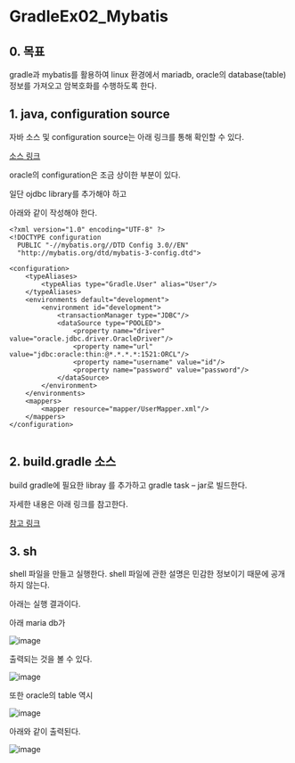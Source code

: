 # GradleEx02_Mybatis

## 0.	목표

gradle과 mybatis를 활용하여 linux 환경에서 mariadb, oracle의 database(table) 정보를 가져오고 암복호화를 수행하도록 한다.

## 1.	java, configuration source

자바 소스 및 configuration source는 아래 링크를 통해 확인할 수 있다.

[소스 링크](https://github.com/auspicious0/connect_mybatis_db)

oracle의 configuration은 조금 상이한 부분이 있다.

일단 ojdbc library를 추가해야 하고

아래와 같이 작성해야 한다.

```
<?xml version="1.0" encoding="UTF-8" ?>
<!DOCTYPE configuration
  PUBLIC "-//mybatis.org//DTD Config 3.0//EN"
  "http://mybatis.org/dtd/mybatis-3-config.dtd">

<configuration>
    <typeAliases>
        <typeAlias type="Gradle.User" alias="User"/>
    </typeAliases>
    <environments default="development">
        <environment id="development">
            <transactionManager type="JDBC"/>
            <dataSource type="POOLED">
                <property name="driver" value="oracle.jdbc.driver.OracleDriver"/>        
                <property name="url" value="jdbc:oracle:thin:@*.*.*.*:1521:ORCL"/>
                <property name="username" value="id"/>
                <property name="password" value="password"/>
            </dataSource>
        </environment>
    </environments>
    <mappers>
        <mapper resource="mapper/UserMapper.xml"/>
    </mappers>
</configuration>


```


## 2.	build.gradle 소스

build gradle에 필요한 libray 를 추가하고 gradle task – jar로 빌드한다.

자세한 내용은 아래 링크를 참고한다.

[참고 링크](https://github.com/auspicious0/GradleEx01)

## 3.	sh 

shell 파일을 만들고 실행한다. shell 파일에 관한 설명은 민감한 정보이기 때문에 공개하지 않는다.

아래는 실행 결과이다.

아래 maria db가 

![image](https://github.com/auspicious0/GradleEx02_MyBatis/assets/108572025/2f0f9ecd-0bb0-4861-842b-ce8460fe0462)

출력되는 것을 볼 수 있다.

![image](https://github.com/auspicious0/GradleEx02_MyBatis/assets/108572025/d4701683-d1dc-4699-9cb3-565c873c5e4d)

또한 oracle의 table 역시

![image](https://github.com/auspicious0/GradleEx02_MyBatis/assets/108572025/be2bd734-89b9-4889-9170-3af050784bf6)

아래와 같이 출력된다.

![image](https://github.com/auspicious0/GradleEx02_MyBatis/assets/108572025/e97a7be2-a73d-4f57-963d-4424d4291a67)


